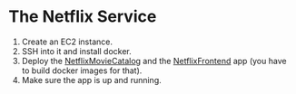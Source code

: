 # The Netflix Service

1. Create an EC2 instance.
2. SSH into it and install docker.
3. Deploy the [NetflixMovieCatalog][NetflixMovieCatalog] and the [NetflixFrontend][NetflixFrontend] app (you have to build docker images for that).
4. Make sure the app is up and running. 

[NetflixMovieCatalog]: https://github.com/exit-zero-academy/NetflixMovieCatalog.git
[NetflixFrontend]: https://github.com/exit-zero-academy/NetflixFrontend